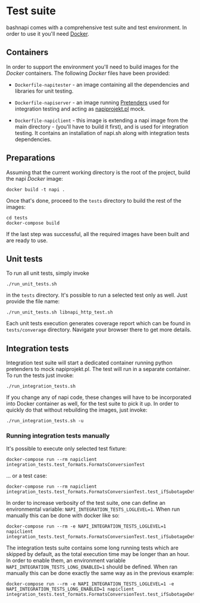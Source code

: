 # Test suite

bashnapi comes with a comprehensive test suite and test environment. In order
to use it you'll need [Docker](https://www.docker.com).

## Containers

In order to support the environment you'll need to build images for the
_Docker_ containers. The following _Docker_ files have been provided:

- `Dockerfile-napitester` - an image containing all the dependencies and
libraries for unit testing.

- `Dockerfile-napiserver` - an image running
[Pretenders](https://github.com/pretenders/pretenders) used for integration
testing and acting as [napiprojekt.pl](http://napiprojekt.pl) mock.

- `Dockerfile-napiclient` - this image is extending a napi image from the main
directory - (you'll have to build it first), and is used for integration
testing. It contains an installation of napi.sh along with integration tests
dependencies.

## Preparations

Assuming that the current working directory is the root of the project, build
the napi _Docker_ image:

    docker build -t napi .

Once that's done, proceed to the `tests` directory to build the rest of the
images:

    cd tests
    docker-compose build

If the last step was successful, all the required images have been built and
are ready to use.

## Unit tests

To run all unit tests, simply invoke

    ./run_unit_tests.sh

in the `tests` directory. It's possible to run a selected test only as well.
Just provide the file name:

    ./run_unit_tests.sh libnapi_http_test.sh

Each unit tests execution generates coverage report which can be found in
`tests/converage` directory. Navigate your browser there to get more details.

## Integration tests

Integration test suite will start a dedicated container running python
pretenders to mock napiprojekt.pl. The test will run in a separate container. To run the tests just invoke:

    ./run_integration_tests.sh

If you change any of napi code, these changes will have to be incorporated into
Docker container as well, for the test suite to pick it up. In order to quickly
do that without rebuilding the images, just invoke:

    ./run_integration_tests.sh -u

### Running integration tests manually

It's possible to execute only selected test fixture:

    docker-compose run --rm napiclient integration_tests.test_formats.FormatsConversionTest

... or a test case:

    docker-compose run --rm napiclient integration_tests.test_formats.FormatsConversionTest.test_ifSubotageDetectsFormatsCorrectly


In order to increase verbosity of the test suite, one can define an
environmental variable: `NAPI_INTEGRATION_TESTS_LOGLEVEL=1`. When run manually
this can be done with docker like so:

    docker-compose run --rm -e NAPI_INTEGRATION_TESTS_LOGLEVEL=1 napiclient integration_tests.test_formats.FormatsConversionTest.test_ifSubotageDetectsFormatsCorrectly

The integration tests suite contains some long running tests which are skipped
by default, as the total execution time may be longer than an hour. In order to
enable them, an environment variable `NAPI_INTEGRATION_TESTS_LONG_ENABLED=1`
should be defined. When ran manually this can be done exactly the same way as
in the previous example:

    docker-compose run --rm -e NAPI_INTEGRATION_TESTS_LOGLEVEL=1 -e NAPI_INTEGRATION_TESTS_LONG_ENABLED=1 napiclient integration_tests.test_formats.FormatsConversionTest.test_ifSubotageDetectsFormatsCorrectly
